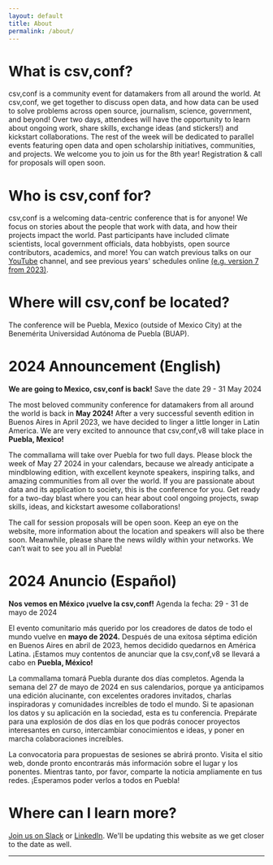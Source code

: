 ```yaml
---
layout: default
title: About
permalink: /about/
---
```


# What is csv,conf?
csv,conf is a community event for datamakers from all around the world. At csv,conf, we get together to discuss open data, and how data can be used to solve problems across open source, journalism, science, government, and beyond! Over two days, attendees will have the opportunity to learn about ongoing work, share skills, exchange ideas (and stickers!) and kickstart collaborations. The rest of the week will be dedicated to parallel events featuring open data and open scholarship initiatives, communities, and projects. We welcome you to join us for the 8th year! Registration & call for proposals will open soon.

# Who is csv,conf for?
csv,conf is a welcoming data-centric conference that is for anyone! We focus on stories about the people that work with data, and how their projects impact the world. Past participants have included climate scientists, local government officials, data hobbyists, open source contributors, academics, and more! You can watch previous talks on our <a href="https://www.youtube.com/channel/UCWq7JfT4PJrCZLmxSOVJOww" title="csv,conf YouTube Channel">YouTube</a> channel, and see previous years' schedules online <a href="/2023/2023/schedule/" title="csv,conf,v7 site">(e.g. version 7 from 2023)</a>.

# Where will csv,conf be located?
The conference will be Puebla, Mexico (outside of Mexico City) at the Benemérita Universidad Autónoma de Puebla (BUAP). 

# 2024 Announcement (English)
**We are going to Mexico, csv,conf is back!**
Save the date 29 - 31 May 2024

The most beloved community conference for datamakers from all around the world is back in **May 2024!** After a very successful seventh edition in Buenos Aires in April 2023, we have decided to linger a little longer in Latin America. We are very excited to announce that csv,conf,v8 will take place in **Puebla, Mexico!**

The commallama will take over Puebla for two full days. Please block the week of May 27 2024 in your calendars, because we already anticipate a mindblowing edition, with excellent keynote speakers, inspiring talks, and amazing communities from all over the world. If you are passionate about data and its application to society, this is the conference for you. Get ready for a two-day blast where you can hear about cool ongoing projects, swap skills, ideas, and kickstart awesome collaborations!

The call for session proposals will be open soon. Keep an eye on the website, more information about the location and speakers will also be there soon. Meanwhile, please share the news wildly within your networks. We can’t wait to see you all in Puebla!

# 2024 Anuncio (Español)
**Nos vemos en México ¡vuelve la csv,conf!**
Agenda la fecha: 29 - 31 de mayo de 2024

El evento comunitario más querido por los creadores de datos de todo el mundo vuelve en **mayo de 2024.** Después de una exitosa séptima edición en Buenos Aires en abril de 2023, hemos decidido quedarnos en América Latina. ¡Estamos muy contentos de anunciar que la csv,conf,v8 se llevará a cabo en **Puebla, México!** 

La commallama tomará Puebla durante dos días completos. Agenda la semana del 27 de mayo de 2024 en sus calendarios, porque ya anticipamos una edición alucinante, con excelentes oradores invitados, charlas inspiradoras y comunidades increíbles de todo el mundo. Si te apasionan los datos y su aplicación en la sociedad, esta es tu conferencia. Prepárate para una explosión de dos días en los que podrás conocer proyectos interesantes en curso, intercambiar conocimientos e ideas, y poner en marcha colaboraciones increíbles. 

La convocatoria para propuestas de sesiones se abrirá pronto. Visita el sitio web, donde pronto encontrarás más información sobre el lugar y los ponentes. Mientras tanto, por favor, comparte la noticia ampliamente en tus redes. ¡Esperamos poder verlos a todos en Puebla! 


# Where can I learn more?
<a href="https://join.slack.com/t/csvconf/shared_invite/zt-1mbc9v4bl-7v~no8uAKTRih_OOPNWFnQ" title="CSV,Conf Slack organization">Join us on Slack</a> or <a href="https://www.linkedin.com/company/csv-conf" title="LinkedIn">LinkedIn</a>. We'll be updating this website as we get closer to the date as well.

---
